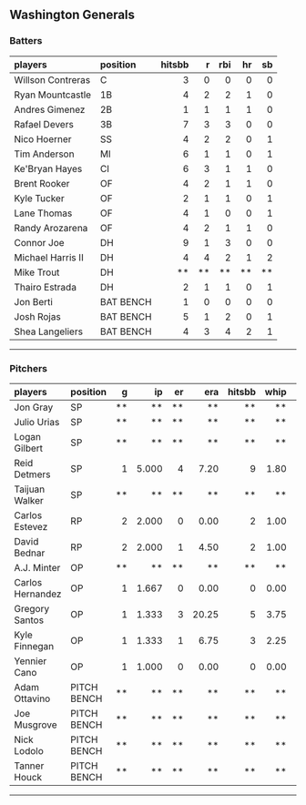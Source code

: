 ## Washington Generals

### Batters

 
|players           |position  | hitsbb|  r| rbi| hr| sb| 
|:-----------------|:---------|------:|--:|---:|--:|--:| 
|Willson Contreras |C         |      3|  0|   0|  0|  0| 
|Ryan Mountcastle  |1B        |      4|  2|   2|  1|  0| 
|Andres Gimenez    |2B        |      1|  1|   1|  1|  0| 
|Rafael Devers     |3B        |      7|  3|   3|  0|  0| 
|Nico Hoerner      |SS        |      4|  2|   2|  0|  1| 
|Tim Anderson      |MI        |      6|  1|   1|  0|  1| 
|Ke'Bryan Hayes    |CI        |      6|  3|   1|  1|  0| 
|Brent Rooker      |OF        |      4|  2|   1|  1|  0| 
|Kyle Tucker       |OF        |      2|  1|   1|  0|  1| 
|Lane Thomas       |OF        |      4|  1|   0|  0|  1| 
|Randy Arozarena   |OF        |      4|  2|   1|  1|  0| 
|Connor Joe        |DH        |      9|  1|   3|  0|  0| 
|Michael Harris II |DH        |      4|  4|   2|  1|  2| 
|Mike Trout        |DH        |     **| **|  **| **| **| 
|Thairo Estrada    |DH        |      2|  1|   1|  0|  1| 
|Jon Berti         |BAT BENCH |      1|  0|   0|  0|  0| 
|Josh Rojas        |BAT BENCH |      5|  1|   2|  0|  1| 
|Shea Langeliers   |BAT BENCH |      4|  3|   4|  2|  1| 


* * *

### Pitchers

 
|players          |position    |  g|    ip| er|   era| hitsbb| whip| so|  w| sv| 
|:----------------|:-----------|--:|-----:|--:|-----:|------:|----:|--:|--:|--:| 
|Jon Gray         |SP          | **|    **| **|    **|     **|   **| **| **| **| 
|Julio Urias      |SP          | **|    **| **|    **|     **|   **| **| **| **| 
|Logan Gilbert    |SP          | **|    **| **|    **|     **|   **| **| **| **| 
|Reid Detmers     |SP          |  1| 5.000|  4|  7.20|      9| 1.80|  3|  0|  0| 
|Taijuan Walker   |SP          | **|    **| **|    **|     **|   **| **| **| **| 
|Carlos Estevez   |RP          |  2| 2.000|  0|  0.00|      2| 1.00|  3|  0|  1| 
|David Bednar     |RP          |  2| 2.000|  1|  4.50|      2| 1.00|  1|  0|  1| 
|A.J. Minter      |OP          | **|    **| **|    **|     **|   **| **| **| **| 
|Carlos Hernandez |OP          |  1| 1.667|  0|  0.00|      0| 0.00|  1|  0|  1| 
|Gregory Santos   |OP          |  1| 1.333|  3| 20.25|      5| 3.75|  2|  0|  0| 
|Kyle Finnegan    |OP          |  1| 1.333|  1|  6.75|      3| 2.25|  2|  0|  1| 
|Yennier Cano     |OP          |  1| 1.000|  0|  0.00|      0| 0.00|  0|  0|  0| 
|Adam Ottavino    |PITCH BENCH | **|    **| **|    **|     **|   **| **| **| **| 
|Joe Musgrove     |PITCH BENCH | **|    **| **|    **|     **|   **| **| **| **| 
|Nick Lodolo      |PITCH BENCH | **|    **| **|    **|     **|   **| **| **| **| 
|Tanner Houck     |PITCH BENCH | **|    **| **|    **|     **|   **| **| **| **| 


* * *


